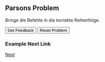 
## Parsons Problem
Bringe die Befehle in die korrekte Reihenfolge.

<div id="p2-sortableTrash" class="sortable-code"></div> 
<div id="p2-sortable" class="sortable-code"></div> 
<div style="clear:both;"></div> 
<p> 
    <input id="p2-feedbackLink" value="Get Feedback" type="button" /> 
    <input id="p2-newInstanceLink" value="Reset Problem" type="button" /> 
</p> 

<script type="text/javascript"> 
(function(){
  var initial = "fwd 30\n" +
                "rt 90\n" +
                "fwd 60\n" +
                "lt 90";
                
  var parsonsPuzzle = new ParsonsWidget({
    sortableId: "p2-sortable",
    max_wrong_lines: 10,
    grader: ParsonsWidget._graders.LineBasedGrader,
    exec_limit: 2500,
    can_indent: true,
    x_indent: 50,
    lang: "en",
    show_feedback: true,
    trashId: "p2-sortableTrash"
  });
  
  parsonsPuzzle.init(initial);
  parsonsPuzzle.shuffleLines();
  
  $("#p2-newInstanceLink").click(function(event){ 
      event.preventDefault(); 
      parsonsPuzzle.shuffleLines(); 
  }); 
  
  $("#p2-feedbackLink").click(function(event){ 
      event.preventDefault(); 
      parsonsPuzzle.getFeedback(); 
  }); 
})(); 
</script>

### Example Next Link
[Next](./parsons/example1.html)

